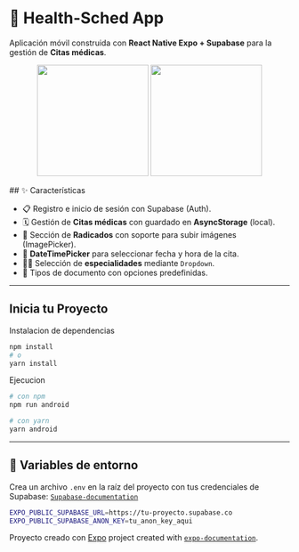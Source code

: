 # 📱 Health-Sched App

Aplicación móvil construida con **React Native Expo + Supabase** para la gestión de **Citas médicas**.  

<p align="center">
<img src="https://media2.giphy.com/media/v1.Y2lkPTc5MGI3NjExbmIzdzRoa2lpZnBqZHl3OW1oMmdoZ3NibTBhdG9zMW94Y3Y0aG8xNCZlcD12MV9pbnRlcm5hbF9naWZfYnlfaWQmY3Q9Zw/WL6gYh5txUx8wNNwYr/giphy.gif" width="200">
<img src="https://media4.giphy.com/media/v1.Y2lkPTc5MGI3NjExbmYzNDVkamJ4OTcxZTltZ2dhbzc4ZjNlanI0eGF4aXQzOThpb2J5ciZlcD12MV9pbnRlcm5hbF9naWZfYnlfaWQmY3Q9Zw/gXc7a00Jvy1qC8dQLs/giphy.gif" width="200">
</p>
## ✨ Características

- 📋 Registro e inicio de sesión con Supabase (Auth).  
- 🗓️ Gestión de **Citas médicas** con guardado en **AsyncStorage** (local).  
- 📌 Sección de **Radicados** con soporte para subir imágenes (ImagePicker).  
- 📅 **DateTimePicker** para seleccionar fecha y hora de la cita.  
- 🧑‍⚕️ Selección de **especialidades** mediante `Dropdown`.  
- 🪪 Tipos de documento con opciones predefinidas.  


---

## Inicia tu Proyecto

Instalacion de dependencias
```bash
npm install
# o
yarn install
```

Ejecucion
```bash
# con npm
npm run android

# con yarn
yarn android
```

---

## 🔑 Variables de entorno

Crea un archivo `.env` en la raíz del proyecto con tus credenciales de Supabase: [`Supabase-documentation`](https://supabase.com/docs) 

```bash
EXPO_PUBLIC_SUPABASE_URL=https://tu-proyecto.supabase.co
EXPO_PUBLIC_SUPABASE_ANON_KEY=tu_anon_key_aqui
```


Proyecto creado con [Expo](https://expo.dev) project created with [`expo-documentation`](https://docs.expo.dev).
